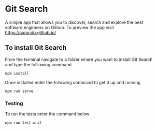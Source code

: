# Git Search

A simple app that allows you to discover, search and explore the best software engineers on Github. To preview the app visit https://aarondo.github.io/

## To install Git Search

From the terminal navigate to a folder where you want to install Git Search and type the folllowing command.

```
npm install
```

Once installed enter the following command to get it up and running
```
npm run serve
```

### Testing
To run the tests enter the command below
```
npm run test:unit
```



